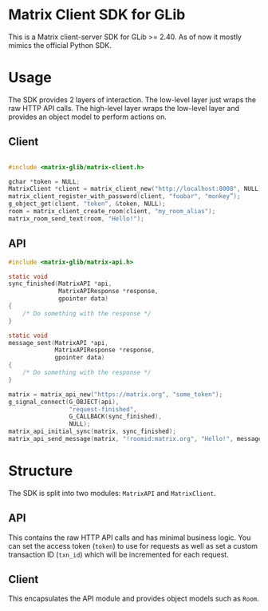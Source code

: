 #  Matrix Client SDK for GLib

This is a Matrix client-server SDK for GLib >= 2.40. As of now it
mostly mimics the official Python SDK.

# Usage

The SDK provides 2 layers of interaction. The low-level layer just wraps the
raw HTTP API calls. The high-level layer wraps the low-level layer and provides
an object model to perform actions on.

## Client

``` c

#include <matrix-glib/matrix-client.h>

gchar *token = NULL;
MatrixClient *client = matrix_client_new("http://localhost:8008", NULL);
matrix_client_register_with_password(client, "foobar", "monkey”);
g_object_get(client, "token", &token, NULL);
room = matrix_client_create_room(client, "my_room_alias");
matrix_room_send_text(room, "Hello!");
```

## API

```c
#include <matrix-glib/matrix-api.h>

static void
sync_finished(MatrixAPI *api,
              MatrixAPIResponse *response,
              gpointer data)
{
    /* Do something with the response */
}

static void
message_sent(MatrixAPI *api,
             MatrixAPIResponse *response,
             gpointer data)
{
    /* Do something with the response */
}

matrix = matrix_api_new("https://matrix.org", "some_token");
g_signal_connect(G_OBJECT(api),
                 "request-finished",
                 G_CALLBACK(sync_finished),
                 NULL);
matrix_api_initial_sync(matrix, sync_finished);
matrix_api_send_message(matrix, "!roomid:matrix.org", "Hello!", message_sent);
```

# Structure

The SDK is split into two modules: `MatrixAPI` and `MatrixClient`.

## API

This contains the raw HTTP API calls and has minimal business logic. You can
set the access token (`token`) to use for requests as well as set a custom
transaction ID (`txn_id`) which will be incremented for each request.

## Client

This encapsulates the API module and provides object models such as `Room`.
